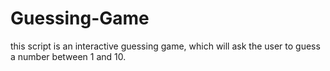 # Guessing-Game
this script is an interactive guessing game, which will ask the user to guess a number between 1 and 10.
